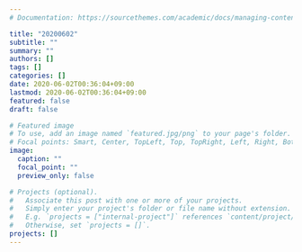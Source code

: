 ```yaml
---
# Documentation: https://sourcethemes.com/academic/docs/managing-content/

title: "20200602"
subtitle: ""
summary: ""
authors: []
tags: []
categories: []
date: 2020-06-02T00:36:04+09:00
lastmod: 2020-06-02T00:36:04+09:00
featured: false
draft: false

# Featured image
# To use, add an image named `featured.jpg/png` to your page's folder.
# Focal points: Smart, Center, TopLeft, Top, TopRight, Left, Right, BottomLeft, Bottom, BottomRight.
image:
  caption: ""
  focal_point: ""
  preview_only: false

# Projects (optional).
#   Associate this post with one or more of your projects.
#   Simply enter your project's folder or file name without extension.
#   E.g. `projects = ["internal-project"]` references `content/project/deep-learning/index.md`.
#   Otherwise, set `projects = []`.
projects: []
---
```


